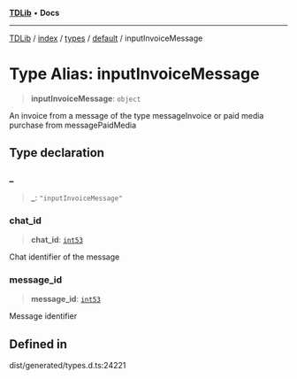 [**TDLib**](../../../../../../README.md) • **Docs**

***

[TDLib](../../../../../../modules.md) / [index](../../../../../README.md) / [types](../../../README.md) / [default](../README.md) / inputInvoiceMessage

# Type Alias: inputInvoiceMessage

> **inputInvoiceMessage**: `object`

An invoice from a message of the type messageInvoice or paid media purchase from messagePaidMedia

## Type declaration

### \_

> **\_**: `"inputInvoiceMessage"`

### chat\_id

> **chat\_id**: [`int53`](int53.md)

Chat identifier of the message

### message\_id

> **message\_id**: [`int53`](int53.md)

Message identifier

## Defined in

dist/generated/types.d.ts:24221
